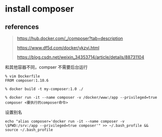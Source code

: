 # install composer

## references

> https://hub.docker.com/_/composer?tab=description
>
> https://www.df5d.com/docker/ykzyi.html
>
> https://blog.csdn.net/weixin_34353714/article/details/88731104

和其他容器不同，compser 不需要后台运行

```
% vim Dockerfile
FROM composer:1.10.6

% docker build -t my-composer:1.0 ./
```

```
% docker run -it --name composer -v /docker/www:/app --privileged=true composer <要执行的composer命令>
```

设置别名

```
echo "alias composer='docker run -it --name composer -v \$PWD:/srv:/app --privileged=true composer'" >> ~/.bash_profile && source ~/.bash_profile
```

